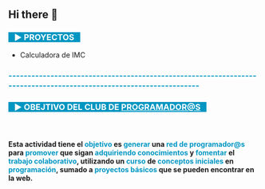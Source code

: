 ## Hi there 👋
<h3><strong><span style="background-color: #0096c2; color: #ffffff;">&nbsp; &nbsp;► PROYECTOS&nbsp; &nbsp;</span></strong></h3>
<ul><li>Calculadora de IMC</li></ul>
<h3><span style="color: #0096c2;"><strong>-------------------------------------------------------------------------------------------------------------------</strong></span></h3>
<h3><strong><span style="color: #ffffff; background-color: #0096c2;">&nbsp; &nbsp;► OBEJTIVO DEL CLUB DE <a style="color: #ffffff; background-color: #0096c2;" href="mailto:PROGRAMADOR@S">PROGRAMADOR@S</a>&nbsp; &nbsp;</span></strong></h3>
<h4>&nbsp;</h4>
<h4>Esta actividad tiene el <span style="color: #0096c2;"><strong>objetivo</strong></span> es <strong><span style="color: #0096c2;">generar</span></strong> una <strong><span style="color: #0096c2;">red de programador@s</span></strong> para <strong><span style="color: #0096c2;">promover</span></strong> que sigan <strong><span style="color: #0096c2;">adquiriendo conocimientos</span></strong> y <span style="color: #0096c2;">foment<strong>ar</strong></span> el <strong><span style="color: #0096c2;">trabajo colaborativo</span></strong>, utilizando un <strong><span style="color: #0096c2;">curso</span></strong> de <strong><span style="color: #0096c2;">conceptos iniciales</span></strong> en <strong><span style="color: #0096c2;">programación</span></strong>, sumado a <strong><span style="color: #0096c2;">proyectos básicos</span></strong> que se pueden encontrar en la web.</h4>
<!--
**Here are some ideas to get you started:**

🙋‍♀️ A short introduction - what is your organization all about?
🌈 Contribution guidelines - how can the community get involved?
👩‍💻 Useful resources - where can the community find your docs? Is there anything else the community should know?
🍿 Fun facts - what does your team eat for breakfast?
🧙 Remember, you can do mighty things with the power of [Markdown](https://docs.github.com/github/writing-on-github/getting-started-with-writing-and-formatting-on-github/basic-writing-and-formatting-syntax)
-->
